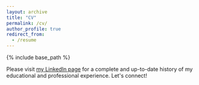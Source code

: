 ```yaml
---
layout: archive
title: "CV"
permalink: /cv/
author_profile: true
redirect_from:
  - /resume
---
```


{% include base_path %}

Please visit [my LinkedIn page](https://www.linkedin.com/in/cadengobat/) for a complete and up-to-date history of my educational and professional experience. Let's connect!
